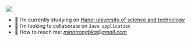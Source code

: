 ![](https://pbs.twimg.com/media/DM_-DeQXkAI0s32.jpg) 

- 🔭 I’m currently studying on [Hanoi university of science and technology](https://www.hust.edu.vn/)
- 👯 I’m looking to collaborate on `Java application`
- 💬 How to reach me: *minhtrongbka@gmail.com*
